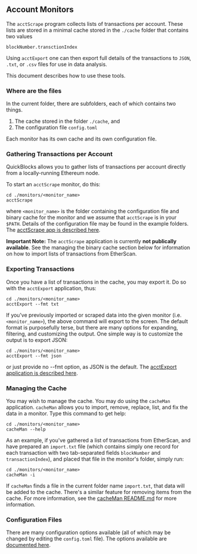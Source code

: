 ## Account Monitors

The `acctScrape` program collects lists of transactions per account. These lists are stored in a minimal cache stored in the `./cache` folder that contains two values

    blockNumber.transctionIndex
    
Using `acctExport` one can then export full details of the transactions to `JSON`, `.txt`, or `.csv` files for use in data analysis.

This document describes how to use these tools.

### Where are the files

In the current folder, there are subfolders, each of which contains two things.

1. The cache stored in the folder `./cache`, and
2. The configuration file `config.toml`

Each monitor has its own cache and its own configuration file.

### Gathering Transactions per Account

QuickBlocks allows you to gather lists of transactions per account directly from a locally-running Ethereum node. 

To start an `acctScrape` monitor, do this:

    cd ./monitors/<monitor_name>
    acctScrape

where `<monitor_name>` is the folder containing the configuration file and binary cache for the monitor and we assume that `acctScrape` is in your `$PATH`. Details of the configuration file may be found in the example folders. The [acctScrape app is described here](../src/apps/acctScrape/README.md).

**Important Note:** The `acctScrape` application is currently **not publically available**. See the managing the binary cache section below for information on how to import lists of transactions from EtherScan.

### Exporting Transactions

Once you have a list of transactions in the cache, you may export it. Do so with the `acctExport` application, thus:

    cd ./monitors/<monitor_name>
    acctExport --fmt txt

If you've previously imported or scraped data into the given monitor (i.e. `<monitor_name>`), the above command will export to the screen. The default format is purposefully terse, but there are many options for expanding, filtering, and customizing the output. One simple way is to customize the output is to export JSON:

    cd ./monitors/<monitor_name>
    acctExport --fmt json

or just provide no --fmt option, as JSON is the default. The [acctExport application is described here](../src/apps/acctExport/README.md).

### Managing the Cache

You may wish to manage the cache. You may do using the `cacheMan` application. `cacheMan` allows you to import, remove, replace, list, and fix the data in a monitor. Type this command to get help:

    cd ./monitors/<monitor_name>
    cacheMan --help

As an example, if you've gathered a list of transactions from EtherScan, and have prepared an `import.txt` file (which contains simply one record for each transaction with two tab-separated fields `blockNumber` and `transactionIndex`), and placed that file in the monitor's folder, simply run:

    cd ./monitors/<monitor_name>
    cacheMan -i
    
If `cacheMan` finds a file in the current folder name `import.txt`, that data will be added to the cache. There's a similar feature for removing items from the cache. For more information, see the [cacheMan README.md](../src/apps/cacheMan/README.md) for more information.

### Configuration Files

There are many configuration options available (all of which may be changed by editing the `config.toml` file). The options available are [documented here](./CONFIG.md).
